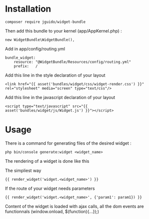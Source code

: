 # Installation
    composer require jguido/widget-bundle

Then add this bundle to your kernel (app/AppKernel.php) :

    new WidgetBundle\WidgetBundle(),

Add in app/config/routing.yml

    bundle_widget:
        resource: "@WidgetBundle/Resources/config/routing.yml"
        prefix:   /

Add this line in the style declaration of your layout
    
    <link href="{{ asset('bundles/widget/css/widget-render.css') }}" rel="stylesheet" media="screen" type="text/css"/>

Add this line in the javascript declaration of your layout
    
    <script type="text/javascript" src="{{ asset('bundles/widget/js/Widget.js') }}"></script>

# Usage

There is a command for generating files of the desired widget :

    php bin/console generate:widget <widget_name>


The rendering of a widget is done like this

The simpliest way
    
    {{ render_widget('widget.<widget_name>') }}
    
If the route of your widget needs parameters
    
    {{ render_widget('widget.<widget_name>', {'param1': param1}) }}
    
Content of the widget is loaded with ajax calls, all the dom events are functionnals (window.onload, $(function){...});)
